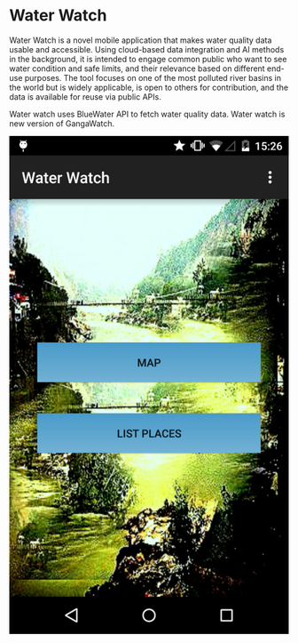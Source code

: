 # Water Watch


Water Watch is a novel mobile application that makes water quality data usable and accessible. Using cloud-based data integration and AI methods in the background, it is intended to engage common  public who want to see water condition and safe limits, and their relevance based on different end-use purposes. The tool focuses on one of the most polluted river basins in the world but is widely applicable, is open to others for contribution, and the data is  available for reuse via public APIs.

Water watch uses BlueWater API to fetch water quality data. Water watch is new version of GangaWatch.

![Main Screen](https://github.com/sandeep-iitr/Water-Watch/blob/master/screenshots/1.png)



